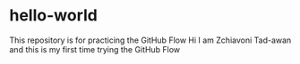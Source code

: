 # hello-world
This repository is for practicing the GitHub Flow
Hi I am Zchiavoni Tad-awan and this is my first time trying the GitHub Flow
